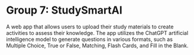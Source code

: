 # Group 7: StudySmartAI
A web app that allows users to upload their study materials to create activities to assess their knowledge. The app utilizes the ChatGPT artificial intelligence model to generate questions in various formats, such as Multiple Choice, True or False, Matching, Flash Cards, and Fill in the Blank.
